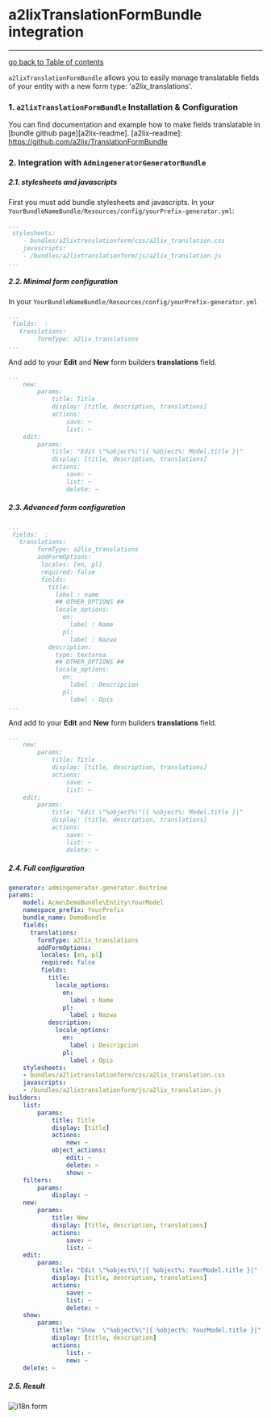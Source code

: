 # a2lixTranslationFormBundle integration
---------------------------------------

[go back to Table of contents][back-to-index]

[back-to-index]: https://github.com/symfony2admingenerator/AdmingeneratorGeneratorBundle/blob/master/Resources/doc/documentation.md#7-cookbook

 `a2lixTranslationFormBundle` allows you to easily manage translatable fields of your entity with a new form type: 'a2lix_translations'.

### 1. `a2lixTranslationFormBundle` Installation & Configuration

You can find documentation and example how to make fields translatable in [bundle github page][a2lix-readme].
[a2lix-readme]: https://github.com/a2lix/TranslationFormBundle

### 2. Integration with `AdmingeneratorGeneratorBundle`

##### 2.1. stylesheets and javascripts

First you  must add bundle stylesheets and javascripts. 
In your `YourBundleNameBundle/Resources/config/yourPrefix-generator.yml`:

```yaml
...
 stylesheets:
    - bundles/a2lixtranslationform/css/a2lix_translation.css
    javascripts:
    - /bundles/a2lixtranslationform/js/a2lix_translation.js
...
```

##### 2.2. Minimal form configuration

In your `YourBundleNameBundle/Resources/config/yourPrefix-generator.yml`


```yaml
...
 fields:  :
   translations:
        formType: a2lix_translations
...
```

And add to your **Edit** and **New** form builders **translations** field.

```yaml
...
    new:
        params:
            title: Title
            display: [title, description, translations]
            actions:
                save: ~
                list: ~
    edit:
        params:
            title: "Edit \"%object%\"|{ %object%: Model.title }|"
            display: [title, description, translations]
            actions:
                save: ~
                list: ~
                delete: ~
```

##### 2.3. Advanced form configuration

```yaml
...
 fields:  :
   translations:
        formType: a2lix_translations
        addFormOptions:
         locales: [en, pl]
         required: false
         fields: 
           title:
             label : name
             ## OTHER_OPTIONS ##
             locale_options:
               en: 
                 label : Name
               pl:
                 label : Nazwa
           description:
             type: textarea
             ## OTHER_OPTIONS ##
             locale_options:
               en: 
                 label : Descripcion
               pl:
                 label : Opis  
...
```

And add to your **Edit** and **New** form builders **translations** field.

```yaml
...
    new:
        params:
            title: Title
            display: [title, description, translations]
            actions:
                save: ~
                list: ~
    edit:
        params:
            title: "Edit \"%object%\"|{ %object%: Model.title }|"
            display: [title, description, translations]
            actions:
                save: ~
                list: ~
                delete: ~
```

##### 2.4. Full  configuration

```yaml
generator: admingenerator.generator.doctrine
params:
    model: Acme\DemoBundle\Entity\YourModel
    namespace_prefix: YourPrefix
    bundle_name: DemoBundle
    fields:  
      translations:
        formType: a2lix_translations
        addFormOptions:
         locales: [en, pl]
         required: false
         fields: 
           title:
             locale_options:
               en: 
                 label : Name
               pl:
                 label : Nazwa
           description:
             locale_options:
               en: 
                 label : Descripcion
               pl:
                 label : Opis  
    stylesheets:
    - bundles/a2lixtranslationform/css/a2lix_translation.css
    javascripts:
    - /bundles/a2lixtranslationform/js/a2lix_translation.js
builders:
    list:
        params:
            title: Title
            display: [title]
            actions:
                new: ~
            object_actions:
                edit: ~
                delete: ~
                show: ~
    filters:
        params:
            display: ~
    new:
        params:
            title: New
            display: [title, description, translations]
            actions:
                save: ~
                list: ~
    edit:
        params:
            title: "Edit \"%object%\"|{ %object%: YourModel.title }|"
            display: [title, description, translations]
            actions:
                save: ~
                list: ~
                delete: ~
    show:
        params:
            title: "Show  \"%object%\"|{ %object%: YourModel.title }|"
            display: [title, description]
            actions:
                list: ~
                new: ~
    delete: ~
```

##### 2.5. Result

![i18n form](https://raw.github.com/symfony2admingenerator/AdmingeneratorGeneratorBundle/master/Resources/doc/cookbook/images/a2lix-integrations.png)

